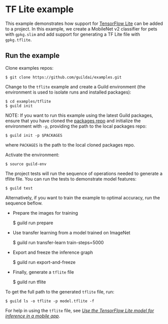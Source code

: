 # TF Lite example

This example demonstrates how support for [TensorFlow
Lite](https://www.tensorflow.org/lite/) can be added to a project.  In
this example, we create a MobileNet v2 classifier for pets with
`gpkg.slim` and add support for generating a TF Lite file with
`gpkg.tflite`.

## Run the example

Clone examples repos:

    $ git clone https://github.com/guildai/examples.git

Change to the `tflite` example and create a Guild environment (the
environment is used to isolate runs and installed packages):

    $ cd examples/tflite
    $ guild init

NOTE: If you want to run this example using the latest Guild packages,
ensure that you have cloned the [packages
repo](https://github.com/guildai/packages) and initialize the
environment with `-p`, providing the path to the local packages repo:

    $ guild init -p $PACKAGES

where `PACKAGES` is the path to the local cloned packages repo.

Activate the environment:

    $ source guild-env

The project tests will run the sequence of operations needed to
generate a tflite file. You can run the tests to demonstrate model
features:

    $ guild test

Alternatively, if you want to train the example to optimal accuracy,
run the sequence beflow.

- Prepare the images for training

    $ guild run prepare

- Use transfer learning from a model trained on ImageNet

    $ guild run transfer-learn train-steps=5000

- Export and freeze the inference graph

    $ guild run export-and-freeze

- Finally, generate a `tflite` file

    $ guild run tflite

To get the full path to the generated `tflite` file, run:

    $ guild ls -o tflite -p model.tflite -f

For help in using the `tflite` file, see *[Use the TensorFlow Lite
model for inference in a mobile
app](https://www.tensorflow.org/lite/devguide#3_use_the_tensorflow_lite_model_for_inference_in_a_mobile_app)*.
